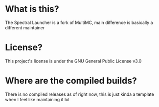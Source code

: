 # What is this?

The Spectral Launcher is a fork of MultiMC, main difference is basically a different maintainer 

# License?

This project's license is under the GNU General Public License v3.0

# Where are the compiled builds?

There is no compiled releases as of right now, this is just kinda a template when I feel like maintaining it lol
